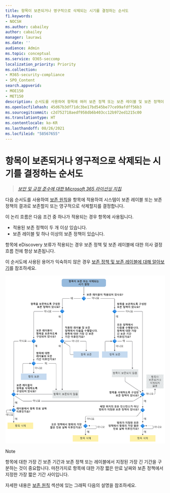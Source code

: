 ```yaml
---
title: 항목이 보존되거나 영구적으로 삭제되는 시기를 결정하는 순서도
f1.keywords:
- NOCSH
ms.author: cabailey
author: cabailey
manager: laurawi
ms.date: ''
audience: Admin
ms.topic: conceptual
ms.service: O365-seccomp
localization_priority: Priority
ms.collection:
- M365-security-compliance
- SPO_Content
search.appverid:
- MOE150
- MET150
description: 순서도를 사용하여 항목에 여러 보존 정책 또는 보존 레이블 및 보존 정책이 있는 경우 결과를 확인합니다.
ms.openlocfilehash: 45d67b3df71dc3be17bd545be77ce99afdff56b3
ms.sourcegitcommit: c2d752718aedf958db6b403cc12b972ed1215c00
ms.translationtype: HT
ms.contentlocale: ko-KR
ms.lasthandoff: 08/26/2021
ms.locfileid: "58567655"
---
```

# <a name="flowchart-to-determine-when-an-item-will-be-retained-or-permanently-deleted"></a>항목이 보존되거나 영구적으로 삭제되는 시기를 결정하는 순서도

>*[보안 및 규정 준수에 대한 Microsoft 365 라이선싱 지침](/office365/servicedescriptions/microsoft-365-service-descriptions/microsoft-365-tenantlevel-services-licensing-guidance/microsoft-365-security-compliance-licensing-guidance).*

다음 순서도를 사용하여 [보존 원칙](retention.md#the-principles-of-retention-or-what-takes-precedence)을 항목에 적용하여 시스템이 보존 레이블 또는 보존 정책의 결과로 보존할지 또는 영구적으로 삭제할지를 결정합니다.

이 논리 흐름은 다음 조건 중 하나가 적용되는 경우 항목에 사용됩니다.

- 적용된 보존 정책이 두 개 이상 있습니다.
- 보존 레이블 및 하나 이상의 보존 정책이 있습니다.

항목에 eDiscovery 보류가 적용되는 경우 보존 정책 및 보존 레이블에 대한 의사 결정 흐름 전에 항상 보존됩니다.

이 순서도에 사용된 용어가 익숙하지 않은 경우 [보존 정책 및 보존 레이블에 대해 알아보기](retention.md)를 참조하세요.


   ![항목이 보존되거나 영구적으로 삭제되는 시기를 결정하는 순서도.](../media/retention-flowchart.svg)

> [!NOTE]
> 항목에 대한 가장 긴 보존 기간과 보존 정책 또는 레이블에서 지정된 가장 긴 기간을 구분하는 것이 중요합니다. 마찬가지로 항목에 대한 가장 짧은 만료 날짜와 보존 정책에서 지정한 가장 짧은 기간 사이입니다.
> 
> 자세한 내용은 [보존 원칙](retention.md#the-principles-of-retention-or-what-takes-precedence) 섹션에 있는 그래픽 다음의 설명을 참조하세요.
